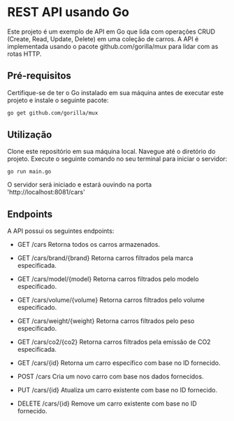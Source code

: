 # REST API usando Go 


Este projeto é um exemplo de API em Go que lida com operações CRUD (Create, Read, Update, Delete) em uma coleção de carros. A API é implementada usando o pacote github.com/gorilla/mux para lidar com as rotas HTTP.

## Pré-requisitos
Certifique-se de ter o Go instalado em sua máquina antes de executar este projeto e instale o seguinte pacote:

```sh
go get github.com/gorilla/mux
```

## Utilização
Clone este repositório em sua máquina local.
Navegue até o diretório do projeto.
Execute o seguinte comando no seu terminal para iniciar o servidor:
```shell
go run main.go
```
O servidor será iniciado e estará ouvindo na porta 'http://localhost:8081/cars'

## Endpoints
A API possui os seguintes endpoints:
- GET /cars
Retorna todos os carros armazenados.

- GET /cars/brand/{brand}
Retorna carros filtrados pela marca especificada.

- GET /cars/model/{model}
Retorna carros filtrados pelo modelo especificado.

- GET /cars/volume/{volume}
Retorna carros filtrados pelo volume especificado.

- GET /cars/weight/{weight}
Retorna carros filtrados pelo peso especificado.

- GET /cars/co2/{co2}
Retorna carros filtrados pela emissão de CO2 especificada.

- GET /cars/{id}
Retorna um carro específico com base no ID fornecido.

- POST /cars
Cria um novo carro com base nos dados fornecidos.

- PUT /cars/{id}
Atualiza um carro existente com base no ID fornecido.

- DELETE /cars/{id}
Remove um carro existente com base no ID fornecido.

